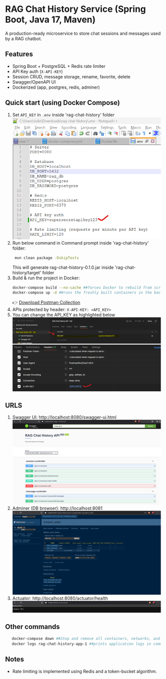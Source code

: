 # RAG Chat History Service (Spring Boot, Java 17, Maven)

A production-ready microservice to store chat sessions and messages used by a RAG chatbot.

## Features
- Spring Boot + PostgreSQL + Redis rate limiter
- API Key auth (`X-API-KEY`)
- Session CRUD, message storage, rename, favorite, delete
- Swagger/OpenAPI UI
- Dockerized (app, postgres, redis, adminer)

## Quick start (using Docker Compose)
1. Set `API_KEY` in `.env` inside 'rag-chat-history' folder
   ![.env file](images/environment_variables.png)
2. Run below command in Command prompt inside 'rag-chat-history' folder:
   ```bash
    mvn clean package -DskipTests
   ``` 
   This will generate rag-chat-history-0.1.0.jar inside 'rag-chat-history/target' folder
3. Build & run the project in Docker:
   ```bash
   docker-compose build --no-cache ##forces Docker to rebuild from scratch, ignoring all cached layers
   docker-compose up -d ##runs the freshly built containers in the background
   ```
   👉 [Download Postman Collection](postman_collection/postman_collection.json)
3. APIs protected by header: `X-API-KEY: <API_KEY>`
4.  You can change the API_KEY as highlighted below
   ![Postman collection Variables](images/API_KEY_set_in_postman_collection.png)
    ![Setting API_KEY in the header](images/Sending_API_KEY_in_Headers.png)

## URLS
1. Swagger UI: http://localhost:8080/swagger-ui.html
   ![Swagger UI](images/Swagger.png)
2. Adminer (DB browser): http://localhost:8081
   ![Adminer UI](images/Adminer.png)
3. Actuator: http://localhost:8080/actuator/health
   ![Actuator UI](images/Actuator.png)


## Other commands
```bash
   docker-compose down ##Stop and remove all containers, networks, and volumes
   docker logs rag-chat-history-app-1 ##prints application logs in command prompt
   ```
## Notes
- Rate limiting is implemented using Redis and a token-bucket algorithm.
